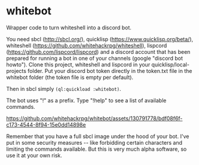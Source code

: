 # whitebot
Wrapper code to turn whiteshell into a discord bot.

You need sbcl (http://sbcl.org/), quicklisp (https://www.quicklisp.org/beta/), whiteshell (https://github.com/whitehackrpg/whiteshell), lispcord (https://github.com/lispcord/lispcord) and a discord account that has been prepared for running a bot in one of your channels (google "discord bot howto"). Clone this project, whiteshell and lispcord in your quicklisp/local-projects folder. Put your discord bot token directly in the token.txt file in the whitebot folder (the token file is empty per default). 

Then in sbcl simply `(ql:quickload :whitebot)`.

The bot uses "!" as a prefix. Type "!help" to see a list of available commands.

https://github.com/whitehackrpg/whitebot/assets/130791778/bdf08f6f-c173-4544-8f94-15e0dd14898e

Remember that you have a full sbcl image under the hood of your bot. I've put in some security measures -- like forbidding certain characters and limiting the commands available. But this is very much alpha software, so use it at your own risk.
